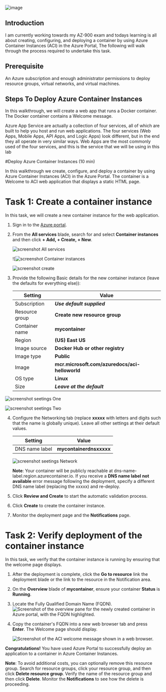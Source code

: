 ![image](https://user-images.githubusercontent.com/97246467/163352852-a74ad9d1-f61f-482d-bc0c-a19291e9880e.png)

## Introduction
I am currently working towards my AZ-900 exam and todays learning is all about creating, configuring, and deploying a container by using Azure Container Instances (ACI) in the Azure Portal, The following will walk through the process required to undertake this task.

## Prerequisite

An Azure subscription and enough administrator permissions to deploy resource groups, virtual networks, and virtual machines.

## Steps To Deploy Azure Container Instances
In this walkthrough, we will create a web app that runs a Docker container. The Docker container contains a Welcome message.

Azure App Service are actually a collection of four services, all of which are built to help you host and run web applications. The four services (Web Apps, Mobile Apps, API Apps, and Logic Apps) look different, but in the end they all operate in very similar ways. Web Apps are the most commonly used of the four services, and this is the service that we will be using in this lab 


#Deploy Azure Container Instances (10 min)

In this walkthrough we create, configure, and deploy a container by using Azure Container Instances (ACI) in the Azure Portal. The container is a Welcome to ACI web application that displays a static HTML page. 

# Task 1: Create a container instance 

In this task, we will create a new container instance for the web application.  

1. Sign in to the [Azure portal](https://portal.azure.com).

2. From the **All services** blade, search for and select **Container instances** and then click **+ Add, + Create, + New**. 

	![screenshot All services](https://user-images.githubusercontent.com/97246467/163351061-50d8f641-5f09-4535-9609-e0b8289670b1.PNG)


	![![screenshot Container instances](https://user-images.githubusercontent.com/97246467/163350789-bd9081af-c4b9-4d06-927c-12e360669034.PNG)


	![screenshot create](https://user-images.githubusercontent.com/97246467/163351310-d0ca3283-755a-4dee-aa92-9d36e0600971.PNG)



3. Provide the following Basic details for the new container instance  (leave the defaults for everything else)): 

	| Setting| Value|
	|----|----|
	| Subscription | ***Use default supplied*** |
	| Resource group | **Create new resource group** |
	| Container name| **mycontainer**|
	| Region | **(US) East US** |
	| Image source| **Docker Hub or other registry**|
	| Image type| **Public**|
	| Image| **mcr.microsoft.com/azuredocs/aci-helloworld**|
	| OS type| **Linux** |
	| Size| ***Leave at the default***|
	
	
![screenshot seetings One](https://user-images.githubusercontent.com/97246467/163351426-0c7e84c8-799a-4d6b-8ec2-8aa41266abc3.PNG)

![screenshot seetings Two](https://user-images.githubusercontent.com/97246467/163351473-907228a7-f140-46e1-93cd-9269a802149b.PNG)

4. Configure the Networking tab (replace **xxxxx** with letters and digits such that the name is globally unique). Leave all other settings at their default values.

	| Setting| Value|
	|--|--|
	| DNS name label| **mycontainerdnsxxxxx** |

	![screenshot seetings Network](https://user-images.githubusercontent.com/97246467/163351523-177fcb28-a481-49d6-b588-20a6b8658f21.PNG)

	**Note**: Your container will be publicly reachable at dns-name-label.region.azurecontainer.io. If you receive a **DNS name label not available** error message following the deployment, specify a different DNS name label (replacing the xxxxx) and re-deploy. 

5. Click **Review and Create** to start the automatic validation process.

6. Click **Create** to create the container instance. 

7. Monitor the deployment page and the **Notifications** page. 


# Task 2: Verify deployment of the container instance

In this task, we verify that the container instance is running by ensuring that the welcome page displays.

1. After the deployment is complete, click the **Go to resource** link the deployment blade or the link to the resource in the Notification area.

2. On the **Overview** blade of **mycontainer**, ensure your container **Status** is **Running**. 

3. Locate the Fully Qualified Domain Name (FQDN).
	![Screenshot of the overview pane for the newly created container in Azure portal, with the FQDN highlighted. ](https://user-images.githubusercontent.com/97246467/163352240-018ea7b3-97bc-413e-a13c-218cb0597ff5.PNG)


2. Copy the container's FQDN into a new web browser tab and press **Enter**. The Welcome page should display. 

	![Screenshot of the ACI welcome message shown in a web browser.](https://user-images.githubusercontent.com/97246467/163352146-d65683d6-c835-47d7-aa3c-799e47c901a5.PNG)


**Congratulations!** You have used Azure Portal to successfully deploy an application to a container in Azure Container Instances.

**Note**: To avoid additional costs, you can optionally remove this resource group. Search for resource groups, click your resource group, and then click **Delete resource group**. Verify the name of the resource group and then click **Delete**. Monitor the **Notifications** to see how the delete is proceeding.
